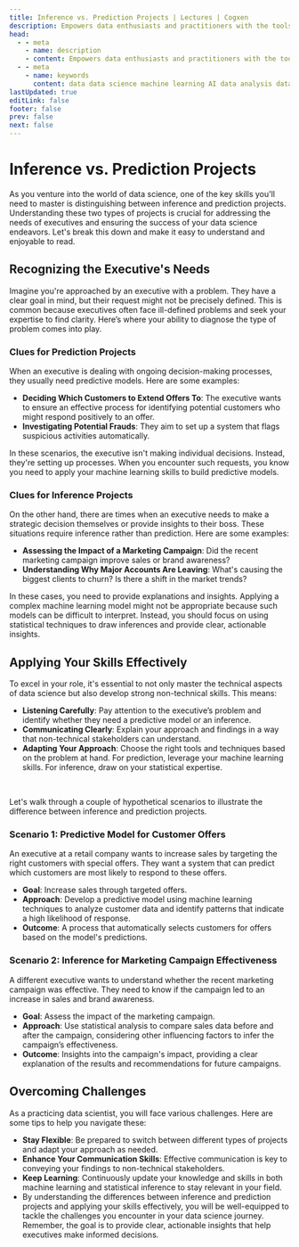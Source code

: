 ```yaml
---
title: Inference vs. Prediction Projects | Lectures | Cogxen
description: Empowers data enthusiasts and practitioners with the tools and knowledge to unlock the potential of data.
head:
  - - meta
    - name: description
    - content: Empowers data enthusiasts and practitioners with the tools and knowledge to unlock the potential of data.
  - - meta
    - name: keywords
      content: data data science machine learning AI data analysis data-driven data enthusiasts data practitioners
lastUpdated: true
editLink: false
footer: false
prev: false
next: false
---
```


# Inference vs. Prediction Projects

As you venture into the world of data science, one of the key skills you'll need to master is distinguishing between inference and prediction projects. Understanding these two types of projects is crucial for addressing the needs of executives and ensuring the success of your data science endeavors. Let's break this down and make it easy to understand and enjoyable to read.

## Recognizing the Executive's Needs

Imagine you're approached by an executive with a problem. They have a clear goal in mind, but their request might not be precisely defined. This is common because executives often face ill-defined problems and seek your expertise to find clarity. Here’s where your ability to diagnose the type of problem comes into play.

### Clues for Prediction Projects

When an executive is dealing with ongoing decision-making processes, they usually need predictive models. Here are some examples:

- **Deciding Which Customers to Extend Offers To**: The executive wants to ensure an effective process for identifying potential customers who might respond positively to an offer.
- **Investigating Potential Frauds**: They aim to set up a system that flags suspicious activities automatically.

In these scenarios, the executive isn't making individual decisions. Instead, they're setting up processes. When you encounter such requests, you know you need to apply your machine learning skills to build predictive models.

### Clues for Inference Projects

On the other hand, there are times when an executive needs to make a strategic decision themselves or provide insights to their boss. These situations require inference rather than prediction. Here are some examples:

- **Assessing the Impact of a Marketing Campaign**: Did the recent marketing campaign improve sales or brand awareness?
- **Understanding Why Major Accounts Are Leaving**: What's causing the biggest clients to churn? Is there a shift in the market trends?

In these cases, you need to provide explanations and insights. Applying a complex machine learning model might not be appropriate because such models can be difficult to interpret. Instead, you should focus on using statistical techniques to draw inferences and provide clear, actionable insights.

## Applying Your Skills Effectively

To excel in your role, it's essential to not only master the technical aspects of data science but also develop strong non-technical skills. This means:

- **Listening Carefully**: Pay attention to the executive’s problem and identify whether they need a predictive model or an inference.
- **Communicating Clearly**: Explain your approach and findings in a way that non-technical stakeholders can understand.
- **Adapting Your Approach**: Choose the right tools and techniques based on the problem at hand. For prediction, leverage your machine learning skills. For inference, draw on your statistical expertise.

<br />

Let's walk through a couple of hypothetical scenarios to illustrate the difference between inference and prediction projects.

### Scenario 1: Predictive Model for Customer Offers

An executive at a retail company wants to increase sales by targeting the right customers with special offers. They want a system that can predict which customers are most likely to respond to these offers.

- **Goal**: Increase sales through targeted offers.
- **Approach**: Develop a predictive model using machine learning techniques to analyze customer data and identify patterns that indicate a high likelihood of response.
- **Outcome**: A process that automatically selects customers for offers based on the model's predictions.

### Scenario 2: Inference for Marketing Campaign Effectiveness

A different executive wants to understand whether the recent marketing campaign was effective. They need to know if the campaign led to an increase in sales and brand awareness.

- **Goal**: Assess the impact of the marketing campaign.
- **Approach**: Use statistical analysis to compare sales data before and after the campaign, considering other influencing factors to infer the campaign’s effectiveness.
- **Outcome**: Insights into the campaign's impact, providing a clear explanation of the results and recommendations for future campaigns.

## Overcoming Challenges

As a practicing data scientist, you will face various challenges. Here are some tips to help you navigate these:

- **Stay Flexible**: Be prepared to switch between different types of projects and adapt your approach as needed.
- **Enhance Your Communication Skills**: Effective communication is key to conveying your findings to non-technical stakeholders.
- **Keep Learning**: Continuously update your knowledge and skills in both machine learning and statistical inference to stay relevant in your field.
- By understanding the differences between inference and prediction projects and applying your skills effectively, you will be well-equipped to tackle the challenges you encounter in your data science journey. Remember, the goal is to provide clear, actionable insights that help executives make informed decisions.
